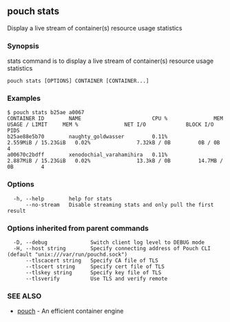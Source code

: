 ## pouch stats

Display a live stream of container(s) resource usage statistics

### Synopsis

stats command is to display a live stream of container(s) resource usage statistics

```
pouch stats [OPTIONS] CONTAINER [CONTAINER...]
```

### Examples

```
$ pouch stats b25ae a0067
CONTAINER ID        NAME                       CPU %               MEM USAGE / LIMIT     MEM %               NET I/O             BLOCK I/O           PIDS
b25ae88e5b70        naughty_goldwasser         0.11%               2.559MiB / 15.23GiB   0.02%               7.32kB / 0B         0B / 0B             4
a00670c2bdff        xenodochial_varahamihira   0.11%               2.887MiB / 15.23GiB   0.02%               13.3kB / 0B         14.7MB / 0B         4

```

### Options

```
  -h, --help        help for stats
      --no-stream   Disable streaming stats and only pull the first result
```

### Options inherited from parent commands

```
  -D, --debug              Switch client log level to DEBUG mode
  -H, --host string        Specify connecting address of Pouch CLI (default "unix:///var/run/pouchd.sock")
      --tlscacert string   Specify CA file of TLS
      --tlscert string     Specify cert file of TLS
      --tlskey string      Specify key file of TLS
      --tlsverify          Use TLS and verify remote
```

### SEE ALSO

* [pouch](pouch.md)	 - An efficient container engine

